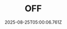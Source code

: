 ---
title: "OFF"
id: 3339880
date: 2025-08-25T05:00:06.761Z
link: games/steam/recent/off
image: http://media.steampowered.com/steamcommunity/public/images/apps/3339880/eacbaf86a0ce7d8f36b26982cc4acbd52c65b673.jpg
playtime_2weeks: 613
playtime_forever: 613
playtime_windows_forever: 0
playtime_mac_forever: 0
playtime_linux_forever: 613
playtime_deck_forever: 613
---